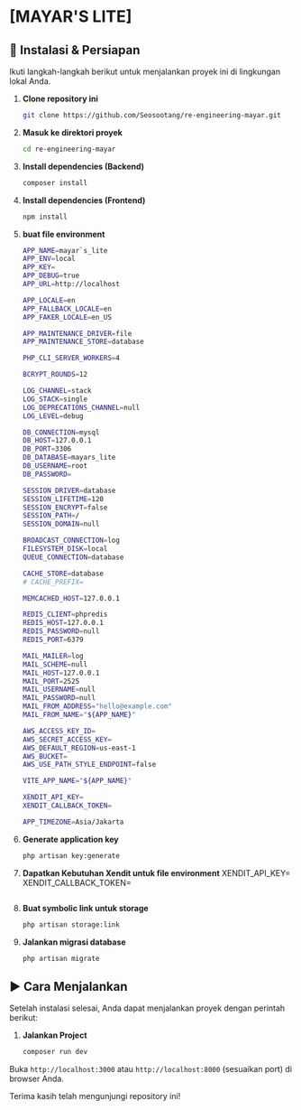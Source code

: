 # [MAYAR'S LITE]

## 🚀 Instalasi & Persiapan

Ikuti langkah-langkah berikut untuk menjalankan proyek ini di lingkungan lokal Anda.

1.  **Clone repository ini**
    ```bash
    git clone https://github.com/Seosootang/re-engineering-mayar.git
    ```

2.  **Masuk ke direktori proyek**
    ```bash
    cd re-engineering-mayar
    ```

3.  **Install dependencies (Backend)**
    ```bash
    composer install
    ```

4.  **Install dependencies (Frontend)**
    ```bash
    npm install
    ```

5.  **buat file environment**
    ```bash
    APP_NAME=mayar`s_lite
    APP_ENV=local
    APP_KEY=
    APP_DEBUG=true
    APP_URL=http://localhost
    
    APP_LOCALE=en
    APP_FALLBACK_LOCALE=en
    APP_FAKER_LOCALE=en_US
    
    APP_MAINTENANCE_DRIVER=file
    APP_MAINTENANCE_STORE=database
    
    PHP_CLI_SERVER_WORKERS=4
    
    BCRYPT_ROUNDS=12
    
    LOG_CHANNEL=stack
    LOG_STACK=single
    LOG_DEPRECATIONS_CHANNEL=null
    LOG_LEVEL=debug
    
    DB_CONNECTION=mysql
    DB_HOST=127.0.0.1
    DB_PORT=3306
    DB_DATABASE=mayars_lite
    DB_USERNAME=root
    DB_PASSWORD=
    
    SESSION_DRIVER=database
    SESSION_LIFETIME=120
    SESSION_ENCRYPT=false
    SESSION_PATH=/
    SESSION_DOMAIN=null
    
    BROADCAST_CONNECTION=log
    FILESYSTEM_DISK=local
    QUEUE_CONNECTION=database
    
    CACHE_STORE=database
    # CACHE_PREFIX=
    
    MEMCACHED_HOST=127.0.0.1
    
    REDIS_CLIENT=phpredis
    REDIS_HOST=127.0.0.1
    REDIS_PASSWORD=null
    REDIS_PORT=6379
    
    MAIL_MAILER=log
    MAIL_SCHEME=null
    MAIL_HOST=127.0.0.1
    MAIL_PORT=2525
    MAIL_USERNAME=null
    MAIL_PASSWORD=null
    MAIL_FROM_ADDRESS="hello@example.com"
    MAIL_FROM_NAME="${APP_NAME}"
    
    AWS_ACCESS_KEY_ID=
    AWS_SECRET_ACCESS_KEY=
    AWS_DEFAULT_REGION=us-east-1
    AWS_BUCKET=
    AWS_USE_PATH_STYLE_ENDPOINT=false
    
    VITE_APP_NAME="${APP_NAME}"
    
    XENDIT_API_KEY=
    XENDIT_CALLBACK_TOKEN=
    
    APP_TIMEZONE=Asia/Jakarta

    ```

6.  **Generate application key**
    ```bash
    php artisan key:generate
    ```
    
7.  **Dapatkan Kebutuhan Xendit untuk file environment**
    XENDIT_API_KEY=
    XENDIT_CALLBACK_TOKEN=
    ```
    
8.  **Buat symbolic link untuk storage**
    ```bash
    php artisan storage:link
    ```

9.  **Jalankan migrasi database**
    ```bash
    php artisan migrate
    ```

## ▶️ Cara Menjalankan

Setelah instalasi selesai, Anda dapat menjalankan proyek dengan perintah berikut:

1.  **Jalankan Project**
    ```bash
    composer run dev
    ```

Buka `http://localhost:3000` atau `http://localhost:8000` (sesuaikan port) di browser Anda.

Terima kasih telah mengunjungi repository ini!
